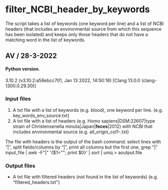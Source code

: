 # filter_NCBI_header_by_keywords

The script takes a list of keywords (one keyword per line) and a list of NCBI headers (that includes an environmental source from which
this sequence has been isolated) and keeps only those headers that do not have a matching word in the list of keywords.

## AV / 28-3-2022

#### Python version.

3.10.2 (v3.10.2:a58ebcc701, Jan 13 2022, 14:50:16) [Clang 13.0.0 (clang-1300.0.29.30)]

### Input files
1. A txt file with a list of keywords (e.g. blood), one keyword per line. (e.g. key_words_env_source.txt)
2. A txt file with a list of headers (e.g. Homo sapiens|DSM:22607|type strain of Christensenella minuta|Japan|**feces**|2012)
 with NCBI that includes environmental source (e.g. all_origin_col1-.txt)

The file with headers is the output of the bash command:
select lines with “|”, split fields/columns by “|”, print all columns but the first one,
grep "|" input_file | awk -F"|" '{$1=""; print $0}' | sort | uniq > aoutput.file

### Output files
- A txt file with filtered headers (not found in the list of keywords) (e.g. "filtered_headers.txt")

